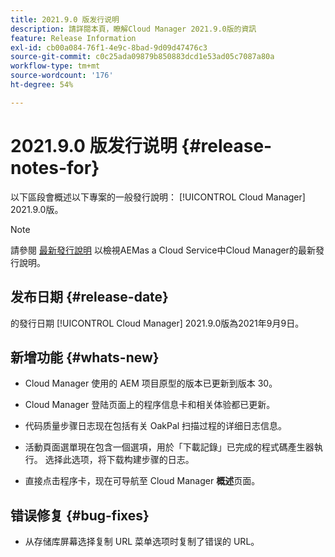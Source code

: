 ```yaml
---
title: 2021.9.0 版发行说明
description: 請詳閱本頁，瞭解Cloud Manager 2021.9.0版的資訊
feature: Release Information
exl-id: cb00a084-76f1-4e9c-8bad-9d09d47476c3
source-git-commit: c0c25ada09879b850883dcd1e53ad05c7087a80a
workflow-type: tm+mt
source-wordcount: '176'
ht-degree: 54%

---
```


# 2021.9.0 版发行说明 {#release-notes-for}

以下區段會概述以下專案的一般發行說明： [!UICONTROL Cloud Manager] 2021.9.0版。

>[!NOTE]
>請參閱 [最新發行說明](https://experienceleague.adobe.com/docs/experience-manager-cloud-service/onboarding/getting-access/release-notes-cloud-manager/release-notes-cm-current.html?lang=en#getting-access) 以檢視AEMas a Cloud Service中Cloud Manager的最新發行說明。

## 发布日期 {#release-date}

的發行日期 [!UICONTROL Cloud Manager] 2021.9.0版為2021年9月9日。

## 新增功能 {#whats-new}

* Cloud Manager 使用的 AEM 项目原型的版本已更新到版本 30。

* Cloud Manager 登陆页面上的程序信息卡和相关体验都已更新。

* 代码质量步骤日志现在包括有关 OakPal 扫描过程的详细日志信息。

* 活動頁面選單現在包含一個選項，用於「下載記錄」已完成的程式碼產生器執行。 选择此选项，将下载构建步骤的日志。

* 直接点击程序卡，现在可导航至 Cloud Manager **概述**&#x200B;页面。 

## 错误修复 {#bug-fixes}

* 从存储库屏幕选择复制 URL 菜单选项时复制了错误的 URL。
